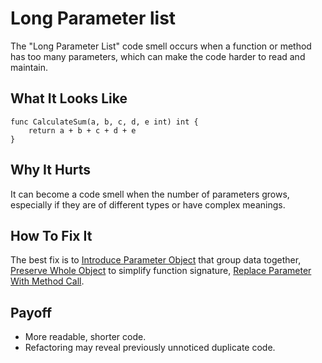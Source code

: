 # Long Parameter list

The "Long Parameter List" code smell occurs when a function or method has too many parameters, which can make the code harder to read and maintain.

## What It Looks Like

```
func CalculateSum(a, b, c, d, e int) int {
    return a + b + c + d + e
}
```

## Why It Hurts

It can become a code smell when the number of parameters grows, especially if they are of different types or have complex meanings.

## How To Fix It

The best fix is to [Introduce Parameter Object](.../refactorings/introduce-parameter-object.md) that group data together, 
[Preserve Whole Object](.../refactorings/preserve-whole-object.md) to simplify function signature, 
[Replace Parameter With Method Call](.../refactorings/replace-parameter-with-method-call.md).

## Payoff

- More readable, shorter code.
- Refactoring may reveal previously unnoticed duplicate code.